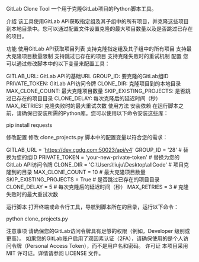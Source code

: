 GitLab Clone Tool
一个用于克隆GitLab项目的Python脚本工具。

介绍
该工具使用GitLab API获取指定组及其子组中的所有项目，并克隆这些项目到本地目录中。您可以通过配置文件设置克隆的最大项目数量以及是否跳过已存在的项目。

功能
使用GitLab API获取项目列表
支持克隆指定组及其子组中的所有项目
支持最大克隆项目数量限制
支持跳过已存在的项目
支持克隆失败时的重试机制
配置
您可以通过修改脚本中的以下变量来配置工具：

GITLAB_URL: GitLab API的基础URL
GROUP_ID: 要克隆的GitLab组ID
PRIVATE_TOKEN: GitLab API访问令牌
CLONE_DIR: 克隆项目到的本地目录
MAX_CLONE_COUNT: 最大克隆项目数量
SKIP_EXISTING_PROJECTS: 是否跳过已存在的项目目录
CLONE_DELAY: 每次克隆后的延迟时间（秒）
MAX_RETRIES: 克隆失败时的最大重试次数
使用方法
安装依赖
在运行脚本之前，请确保已安装所需的Python库。您可以使用以下命令安装这些库：

pip install requests

修改配置
修改 clone_projects.py 脚本中的配置变量以符合您的需求：

GITLAB_URL = 'https://dev.cgdg.com:50023/api/v4'
GROUP_ID = '28' # 替换为您的组ID
PRIVATE_TOKEN = 'your-new-private-token' # 替换为您的GitLab API访问令牌
CLONE_DIR = 'C:\Users\liuju\Desktop\allCode' # 项目克隆到的目录
MAX_CLONE_COUNT = 10 # 最大克隆项目数量
SKIP_EXISTING_PROJECTS = True # 是否跳过已存在的项目目录
CLONE_DELAY = 5 # 每次克隆后的延迟时间（秒）
MAX_RETRIES = 3 # 克隆失败时的最大重试次数

运行脚本
打开终端或命令行工具，导航到脚本所在的目录，运行以下命令：

python clone_projects.py

注意事项
请确保您的GitLab访问令牌具有足够的权限（例如，Developer 级别或更高）。
如果您的GitLab账户启用了双因素认证（2FA），请确保使用的是个人访问令牌（Personal Access Token），而不是用户名和密码。
许可证
本项目采用 MIT 许可证。详情请参阅 LICENSE 文件。